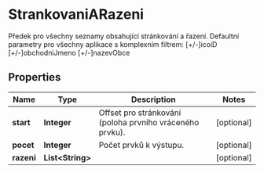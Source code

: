 

# StrankovaniARazeni

Předek pro všechny seznamy obsahující stránkování a řazení. Defaultní parametry pro všechny aplikace s komplexním filtrem: [+/-]icoiD [+/-]obchodniJmeno [+/-]nazevObce 

## Properties

| Name | Type | Description | Notes |
|------------ | ------------- | ------------- | -------------|
|**start** | **Integer** | Offset pro stránkování (poloha prvního vráceného prvku). |  [optional] |
|**pocet** | **Integer** | Počet prvků k výstupu. |  [optional] |
|**razeni** | **List&lt;String&gt;** |  |  [optional] |



